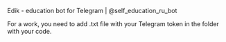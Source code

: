 Edik - education bot for Telegram | @self_education_ru_bot 

For a work, you need to add .txt file with your Telegram token in the folder with your code.

